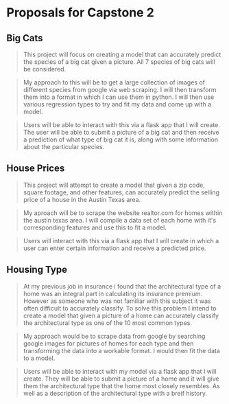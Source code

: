 # Proposals for Capstone 2

## Big Cats
>This project will focus on creating a model that can accurately predict the species of a big cat given a picture. All 7 species of big cats will be considered.

>My approach to this will be to get a large collection of images of different species from google via web scraping. I will then transform them into a format in which I can use them in python. I will then use various regression types to try and fit my data and come up with a model.

>Users will be able to interact with this via a flask app that I will create. The user will be able to submit a picture of a big cat and then receive a prediction of what type of big cat it is, along with some information about the particular species.

## House Prices
> This project will attempt to create a model that given a zip code, square footage, and other features, can accurately predict the selling price of a house in the Austin Texas area.

>My aproach will be to scrape the website realtor.com for homes within the austin texas area. I will compile a data set of each home with it's corresponding features and use this to fit a model. 

>Users will interact with this via a flask app that I will create in which a user can enter certain information and receive a predicted price.

## Housing Type
>At my previous job in insurance i found that the architectural type of a home was an integral part in calculating its insurance premium. However as someone who was not familiar with this subject it was often difficult to accurately classify. To solve this problem I intend to create a model that given a picture of a home can accurately classify the architectural type as one of the 10 most common types.

>My approach would be to scrape data from google by searching google images for pictures of homes for each type and then transforming the data into a workable format. I would then fit the data to a model. 

>Users will be able to interact with my model via a flask app that I will create. They will be able to submit a picture of a home and it will give them the architectural type that the home most closely resembles. As well as a description of the architectural type with a breif history.